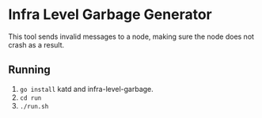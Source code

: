 # Infra Level Garbage Generator
This tool sends invalid messages to a node, making sure the node does not crash as a result.

## Running
 1. `go install` katd and infra-level-garbage.
 2. `cd run`
 3. `./run.sh`



